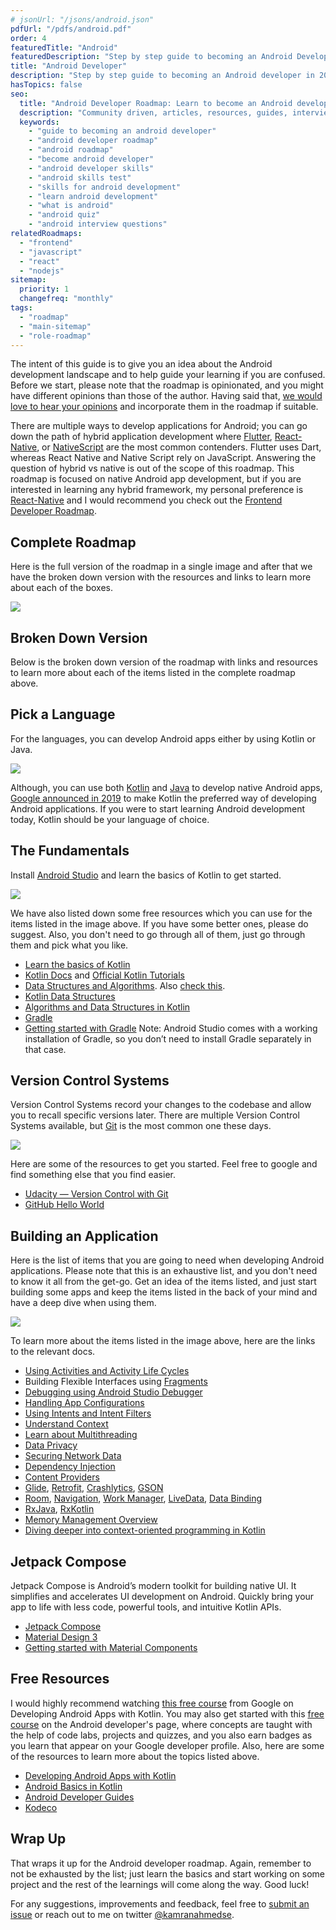 ```yaml
---
# jsonUrl: "/jsons/android.json"
pdfUrl: "/pdfs/android.pdf"
order: 4
featuredTitle: "Android"
featuredDescription: "Step by step guide to becoming an Android Developer in 2023"
title: "Android Developer"
description: "Step by step guide to becoming an Android developer in 2023"
hasTopics: false
seo:
  title: "Android Developer Roadmap: Learn to become an Android developer"
  description: "Community driven, articles, resources, guides, interview questions, quizzes for android development. Learn to become a modern Android developer by following the steps, skills, resources and guides listed in this roadmap."
  keywords:
    - "guide to becoming an android developer"
    - "android developer roadmap"
    - "android roadmap"
    - "become android developer"
    - "android developer skills"
    - "android skills test"
    - "skills for android development"
    - "learn android development"
    - "what is android"
    - "android quiz"
    - "android interview questions"
relatedRoadmaps:
  - "frontend"
  - "javascript"
  - "react"
  - "nodejs"
sitemap:
  priority: 1
  changefreq: "monthly"
tags:
  - "roadmap"
  - "main-sitemap"
  - "role-roadmap"
---
```


The intent of this guide is to give you an idea about the Android development landscape and to help guide your learning if you are confused. Before we start, please note that the roadmap is opinionated, and you might have different opinions than those of the author. Having said that, [we would love to hear your opinions](https://github.com/kamranahmedse/developer-roadmap/issues/new) and incorporate them in the roadmap if suitable.

There are multiple ways to develop applications for Android; you can go down the path of hybrid application development where [Flutter](https://flutter.dev/), [React-Native](https://reactnative.dev/), or [NativeScript](https://www.nativescript.org/) are the most common contenders. Flutter uses Dart, whereas React Native and Native Script rely on JavaScript. Answering the question of hybrid vs native is out of the scope of this roadmap. This roadmap is focused on native Android app development, but if you are interested in learning any hybrid framework, my personal preference is [React-Native](https://reactnative.dev) and I would recommend you check out the [Frontend Developer Roadmap](/frontend).

## Complete Roadmap

Here is the full version of the roadmap in a single image and after that we have the broken down version with the resources and links to learn more about each of the boxes.

[![](/roadmaps/android/roadmap.svg)](/roadmaps/android/roadmap.png)

## Broken Down Version
Below is the broken down version of the roadmap with links and resources to learn more about each of the items listed in the complete roadmap above.

## Pick a Language
For the languages, you can develop Android apps either by using Kotlin or Java.

[![](/roadmaps/android/pick-language.svg)](/roadmaps/android/pick-language.svg)

Although, you can use both [Kotlin](https://en.wikipedia.org/wiki/Kotlin_(programming_language)) and [Java](https://en.wikipedia.org/wiki/Java_(programming_language)) to develop native Android apps, [Google announced in 2019](https://android-developers.googleblog.com/2019/05/google-io-2019-empowering-developers-to-build-experiences-on-Android-Play.html) to make Kotlin the preferred way of developing Android applications. If you were to start learning Android development today, Kotlin should be your language of choice.

## The Fundamentals
Install [Android Studio](https://developer.android.com/studio) and learn the basics of Kotlin to get started. 

[![](/roadmaps/android/the-fundamentals.png)](/roadmaps/android/the-fundamentals.png)

We have also listed down some free resources which you can use for the items listed in the image above. If you have some better ones, please do suggest. Also, you don't need to go through all of them, just go through them and pick what you like.

* [Learn the basics of Kotlin](https://blog.teamtreehouse.com/absolute-beginners-guide-kotlin)
* [Kotlin Docs](https://kotlinlang.org/docs/reference/basic-syntax.html) and [Official Kotlin Tutorials](https://kotlinlang.org/docs/tutorials/)
* [Data Structures and Algorithms](https://www.studytonight.com/data-structures/introduction-to-data-structures). Also [check this](https://www.tutorialspoint.com/data_structures_algorithms/index.htm).
* [Kotlin Data Structures](https://kotlinlang.org/docs/reference/collections-overview.html)
* [Algorithms and Data Structures in Kotlin](https://github.com/bmaslakov/kotlin-algorithm-club)
* [Gradle](https://docs.gradle.org/current/userguide/what_is_gradle.html)
* [Getting started with Gradle](https://docs.gradle.org/current/userguide/getting_started.html)
Note: Android Studio comes with a working installation of Gradle, so you don’t need to install Gradle separately in that case.

## Version Control Systems
Version Control Systems record your changes to the codebase and allow you to recall specific versions later. There are multiple Version Control Systems available, but [Git](https://git-scm.com/) is the most common one these days.

[![](/roadmaps/android/git-github.png)](/roadmaps/android/git-github.png)

Here are some of the resources to get you started. Feel free to google and find something else that you find easier.

* [Udacity — Version Control with Git](https://www.udacity.com/course/version-control-with-git--ud123)
* [GitHub Hello World](https://guides.github.com/activities/hello-world/)

## Building an Application

Here is the list of items that you are going to need when developing Android applications. Please note that this is an exhaustive list, and you don't need to know it all from the get-go. Get an idea of the items listed, and just start building some apps and keep the items listed in the back of your mind and have a deep dive when using them. 

[![](/roadmaps/android/build-an-application.png)](/roadmaps/android/build-an-application.png)

To learn more about the items listed in the image above, here are the links to the relevant docs.

* [Using Activities and Activity Life Cycles](https://developer.android.com/guide/components/activities/intro-activities)
* Building Flexible Interfaces using [Fragments](https://developer.android.com/guide/components/fragments)
* [Debugging using Android Studio Debugger](https://developer.android.com/studio/debug)
* [Handling App Configurations](https://developer.android.com/work/managed-configurations)
* [Using Intents and Intent Filters](https://developer.android.com/guide/components/intents-filters)
* [Understand Context](https://guides.codepath.com/android/Using-Context)
* [Learn about Multithreading](https://developer.android.com/training/multiple-threads)
* [Data Privacy](https://www.raywenderlich.com/6901838-data-privacy-for-android)
* [Securing Network Data](https://www.raywenderlich.com/5634-securing-network-data-tutorial-for-android)
* [Dependency Injection](https://developer.android.com/training/dependency-injection)
* [Content Providers](https://developer.android.com/guide/topics/providers/content-providers)
* [Glide](https://github.com/bumptech/glide), [Retrofit](https://square.github.io/retrofit/), [Crashlytics](https://firebase.google.com/docs/crashlytics/get-started), [GSON](https://github.com/google/gson)
* [Room](https://developer.android.com/topic/libraries/architecture/room), [Navigation](https://developer.android.com/guide/navigation/navigation-getting-started), [Work Manager](https://developer.android.com/topic/libraries/architecture/workmanager), [LiveData](https://developer.android.com/topic/libraries/architecture/livedata), [Data Binding](https://developer.android.com/topic/libraries/data-binding)
* [RxJava](https://github.com/ReactiveX/RxJava), [RxKotlin](https://github.com/ReactiveX/RxKotlin)
* [Memory Management Overview](https://developer.android.com/topic/performance/memory-overview)
* [Diving deeper into context-oriented programming in Kotlin](https://proandroiddev.com/diving-deeper-into-context-oriented-programming-in-kotlin-3ecb4ec38814)  

## Jetpack Compose
Jetpack Compose is Android’s modern toolkit for building native UI. It simplifies and accelerates UI development on Android. Quickly bring your app to life with less code, powerful tools, and intuitive Kotlin APIs.
* [Jetpack Compose](https://developer.android.com/jetpack/compose/documentation)
* [Material Design 3](https://m3.material.io/)
* [Getting started with Material Components](https://m3.material.io/libraries/mdc-android/getting-started)

## Free Resources
I would highly recommend watching [this free course](https://www.udacity.com/course/developing-android-apps-with-kotlin--ud9012) from Google on Developing Android Apps with Kotlin. You may also get started with this [free course](https://developer.android.com/courses/android-basics-kotlin/course) on the Android developer's page, where concepts are taught with the help of code labs, projects and quizzes, and you also earn badges as you learn that appear on your Google developer profile. Also, here are some of the resources to learn more about the topics listed above.

* [Developing Android Apps with Kotlin](https://www.udacity.com/course/developing-android-apps-with-kotlin--ud9012)
* [Android Basics in Kotlin](https://developer.android.com/courses/android-basics-kotlin/course)
* [Android Developer Guides](https://developer.android.com/guide)
* [Kodeco](https://www.kodeco.com)

## Wrap Up

That wraps it up for the Android developer roadmap. Again, remember to not be exhausted by the list; just learn the basics and start working on some project and the rest of the learnings will come along the way. Good luck!
 
For any suggestions, improvements and feedback, feel free to [submit an issue](https://github.com/kamranahmedse/developer-roadmap) or reach out to me on twitter [@kamranahmedse](https://twitter.com/kamranahmedse).

<!-- @fixme add padding to the container -->
<br /><br /><br />
